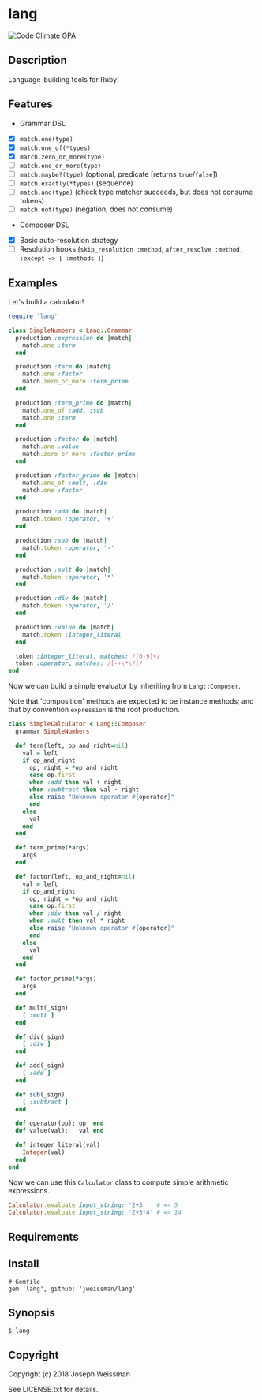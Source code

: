 # lang
[![Code Climate GPA](https://codeclimate.com/github/jweissman/lang/badges/gpa.svg)](https://codeclimate.com/github/jweissman/lang)

## Description

Language-building tools for Ruby!

## Features

 - Grammar DSL
 - [x] `match.one(type)`
 - [x] `match.one_of(*types)`
 - [x] `match.zero_or_more(type)`
 - [ ] `match.one_or_more(type)`
 - [ ] `match.maybe?(type)` (optional, predicate [returns `true`/`false`])
 - [ ] `match.exactly(*types)` (sequence)
 - [ ] `match.and(type)` (check type matcher succeeds, but does not consume tokens)
 - [ ] `match.not(type)` (negation, does not consume)
 - Composer DSL
 - [x] Basic auto-resolution strategy
 - [ ] Resolution hooks (`skip_resolution :method`, `after_resolve :method, :except => [ :methods ]`)

## Examples

Let's build a calculator!

```ruby
require 'lang'

class SimpleNumbers < Lang::Grammar
  production :expression do |match|
    match.one :term
  end

  production :term do |match|
    match.one :factor
    match.zero_or_more :term_prime
  end

  production :term_prime do |match|
    match.one_of :add, :sub
    match.one :term
  end

  production :factor do |match|
    match.one :value
    match.zero_or_more :factor_prime
  end

  production :factor_prime do |match|
    match.one_of :mult, :div
    match.one :factor
  end

  production :add do |match|
    match.token :operator, '+'
  end

  production :sub do |match|
    match.token :operator, '-'
  end

  production :mult do |match|
    match.token :operator, '*'
  end

  production :div do |match|
    match.token :operator, '/'
  end

  production :value do |match|
    match.token :integer_literal
  end

  token :integer_literal, matches: /[0-9]+/
  token :operator, matches: /[-+\*\/]/
end
```

Now we can build a simple evaluator by inheriting from `Lang::Composer`.

Note that 'composition' methods are expected to be instance methods; and that by convention `expression` is the root production.

```ruby
class SimpleCalculator < Lang::Composer
  grammar SimpleNumbers

  def term(left, op_and_right=nil)
    val = left
    if op_and_right
      op, right = *op_and_right
      case op.first
      when :add then val + right
      when :subtract then val - right
      else raise "Unknown operator #{operator}"
      end
    else
      val
    end
  end

  def term_prime(*args)
    args
  end

  def factor(left, op_and_right=nil)
    val = left
    if op_and_right
      op, right = *op_and_right
      case op.first
      when :div then val / right
      when :mult then val * right
      else raise "Unknown operator #{operator}"
      end
    else
      val
    end
  end

  def factor_prime(*args)
    args
  end

  def mult(_sign)
    [ :mult ]
  end

  def div(_sign)
    [ :div ]
  end

  def add(_sign)
    [ :add ]
  end

  def sub(_sign)
    [ :subtract ]
  end

  def operator(op); op  end
  def value(val);   val end

  def integer_literal(val)
    Integer(val)
  end
end
```

Now we can use this `Calculator` class to compute simple arithmetic expressions.

```ruby
Calculator.evaluate input_string: '2+3'   # => 5
Calculator.evaluate input_string: '2+3*4' # => 14
```

## Requirements



## Install

    # Gemfile
    gem 'lang', github: 'jweissman/lang'

## Synopsis

    $ lang

## Copyright

Copyright (c) 2018 Joseph Weissman

See LICENSE.txt for details.
